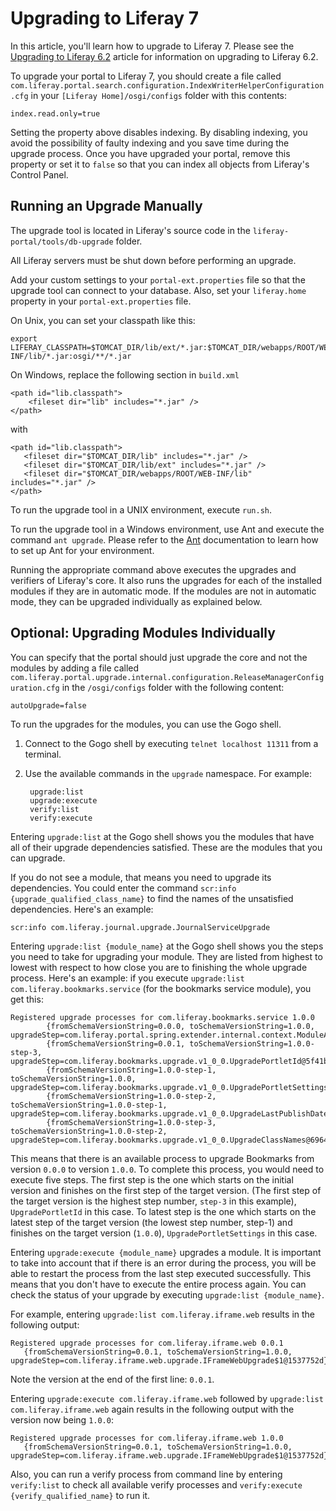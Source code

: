 # Upgrading to Liferay 7 [](id=upgrading-to-liferay-7)

In this article, you'll learn how to upgrade to Liferay 7. Please see the
[Upgrading to Liferay 6.2](https://dev.liferay.com/discover/deployment/-/knowledge_base/6-2/upgrading-liferay)
article for information on upgrading to Liferay 6.2.

To upgrade your portal to Liferay 7, you should create a file called
`com.liferay.portal.search.configuration.IndexWriterHelperConfiguration.cfg` in
your `[Liferay Home]/osgi/configs` folder with this contents:

    index.read.only=true

Setting the property above disables indexing. By disabling indexing, you avoid
the possibility of faulty indexing and you save time during the upgrade
process. Once you have upgraded your portal, remove this property or set it to
`false` so that you can index all objects from Liferay's Control Panel.

## Running an Upgrade Manually [](id=running-an-upgrade-manually)

The upgrade tool is located in Liferay's source code in the
`liferay-portal/tools/db-upgrade` folder.

All Liferay servers must be shut down before performing an upgrade.

Add your custom settings to your `portal-ext.properties` file so that the
upgrade tool can connect to your database. Also, set your `liferay.home`
property in your `portal-ext.properties` file.

On Unix, you can set your classpath like this:

    export LIFERAY_CLASSPATH=$TOMCAT_DIR/lib/ext/*.jar:$TOMCAT_DIR/webapps/ROOT/WEB-INF/lib/*.jar:osgi/**/*.jar

On Windows, replace the following section in `build.xml`

    <path id="lib.classpath">
        <fileset dir="lib" includes="*.jar" />
    </path>

with

    <path id="lib.classpath">
       <fileset dir="$TOMCAT_DIR/lib" includes="*.jar" />
       <fileset dir="$TOMCAT_DIR/lib/ext" includes="*.jar" />
       <fileset dir="$TOMCAT_DIR/webapps/ROOT/WEB-INF/lib" includes="*.jar" />
    </path>

To run the upgrade tool in a UNIX environment, execute `run.sh`.

To run the upgrade tool in a Windows environment, use Ant and execute the
command `ant upgrade`. Please refer to the [Ant](http://ant.apache.org/)
documentation to learn how to set up Ant for your environment.

Running the appropriate command above executes the upgrades and verifiers of
Liferay's core. It also runs the upgrades for each of the installed modules if
they are in automatic mode. If the modules are not in automatic mode, they can
be upgraded individually as explained below.

## Optional: Upgrading Modules Individually [](id=upgrading-modules-individually)

You can specify that the portal should just upgrade the core and not the
modules by adding a file called
`com.liferay.portal.upgrade.internal.configuration.ReleaseManagerConfiguration.cfg`
in the `/osgi/configs` folder with the following content:

    autoUpgrade=false

To run the upgrades for the modules, you can use the Gogo shell.

1. Connect to the Gogo shell by executing `telnet localhost 11311` from a
   terminal.
2. Use the available commands in the `upgrade` namespace. For example:

        upgrade:list
        upgrade:execute
        verify:list
        verify:execute

Entering `upgrade:list` at the Gogo shell shows you the modules that have all
of their upgrade dependencies satisfied. These are the modules that you can
upgrade.

If you do not see a module, that means you need to upgrade its dependencies.
You could enter the command `scr:info {upgrade_qualified_class_name}` to find
the names of the unsatisfied dependencies. Here's an example:

    scr:info com.liferay.journal.upgrade.JournalServiceUpgrade

Entering `upgrade:list {module_name}` at the Gogo shell shows you the steps you
need to take for upgrading your module. They are listed from highest to lowest
with respect to how close you are to finishing the whole upgrade process.
Here's an example: if you execute `upgrade:list com.liferay.bookmarks.service`
(for the bookmarks service module), you get this:

    Registered upgrade processes for com.liferay.bookmarks.service 1.0.0
            {fromSchemaVersionString=0.0.0, toSchemaVersionString=1.0.0, upgradeStep=com.liferay.portal.spring.extender.internal.context.ModuleApplicationContextExtender$ModuleApplicationContextExtension$1@6e9691da}
            {fromSchemaVersionString=0.0.1, toSchemaVersionString=1.0.0-step-3, upgradeStep=com.liferay.bookmarks.upgrade.v1_0_0.UpgradePortletId@5f41b7ee}
            {fromSchemaVersionString=1.0.0-step-1, toSchemaVersionString=1.0.0, upgradeStep=com.liferay.bookmarks.upgrade.v1_0_0.UpgradePortletSettings@53929b1d}
            {fromSchemaVersionString=1.0.0-step-2, toSchemaVersionString=1.0.0-step-1, upgradeStep=com.liferay.bookmarks.upgrade.v1_0_0.UpgradeLastPublishDate@3e05b7c8}
            {fromSchemaVersionString=1.0.0-step-3, toSchemaVersionString=1.0.0-step-2, upgradeStep=com.liferay.bookmarks.upgrade.v1_0_0.UpgradeClassNames@6964cb47}

This means that there is an available process to upgrade Bookmarks from version
`0.0.0` to version `1.0.0`. To complete this process, you would need to execute
five steps. The first step is the one which starts on the initial version and
finishes on the first step of the target version. (The first step of the target
version is the highest step number, `step-3` in this example),
`UpgradePortletId` in this case. To latest step is the one which starts on the
latest step of the target version (the lowest step number, step-1) and finishes
on the target version (`1.0.0`), `UpgradePortletSettings` in this case.

Entering `upgrade:execute {module_name}` upgrades a module. It is important to
take into account that if there is an error during the process, you will be
able to restart the process from the last step executed successfully. This
means that you don't have to execute the entire process again. You can check
the status of your upgrade by executing `upgrade:list {module_name}`.

For example, entering `upgrade:list com.liferay.iframe.web` results in the
following output:

    Registered upgrade processes for com.liferay.iframe.web 0.0.1
	   {fromSchemaVersionString=0.0.1, toSchemaVersionString=1.0.0, upgradeStep=com.liferay.iframe.web.upgrade.IFrameWebUpgrade$1@1537752d}

Note the version at the end of the first line: `0.0.1`.

Entering `upgrade:execute com.liferay.iframe.web` followed by `upgrade:list
com.liferay.iframe.web` again results in the following output with the version
now being `1.0.0`:

    Registered upgrade processes for com.liferay.iframe.web 1.0.0
	   {fromSchemaVersionString=0.0.1, toSchemaVersionString=1.0.0, upgradeStep=com.liferay.iframe.web.upgrade.IFrameWebUpgrade$1@1537752d}

Also, you can run a verify process from command line by entering `verify:list`
to check all available verify processes and `verify:execute
{verify_qualified_name}` to run it.
